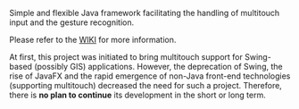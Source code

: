 Simple and flexible Java framework facilitating the handling of multitouch input and the gesture recognition.

Please refer to the [WIKI](https://github.com/padrig64/MultitouchFramework/wiki) for more information.

At first, this project was initiated to bring multitouch support for Swing-based (possibly GIS) applications. However, the deprecation of Swing, the rise of JavaFX and the rapid emergence of non-Java front-end technologies (supporting multitouch) decreased the need for such a project. Therefore, there is **no plan to continue** its development in the short or long term.
